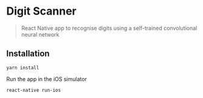 # Digit Scanner
> React Native app to recognise digits using a self-trained convolutional neural network

## Installation

	yarn install

Run the app in the iOS simulator

	react-native run-ios
